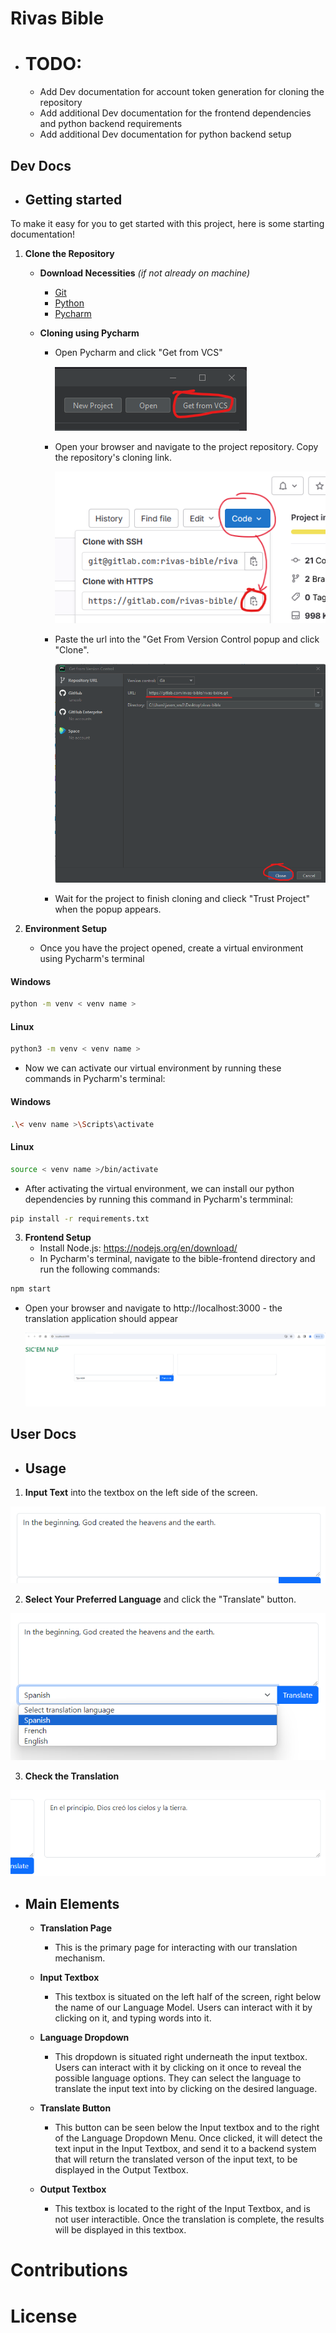 # Rivas Bible
- # TODO:
  - Add Dev documentation for account token generation for cloning the repository
  - Add additional Dev documentation for the frontend dependencies and python backend requirements
  - Add additional Dev documentation for python backend setup
## Dev Docs
- ## Getting started

To make it easy for you to get started with this project, here is some starting documentation!

1. **Clone the Repository**
    -  **Download Necessities** *(if not already on machine)*
        - [Git](https://github.com/git-guides/install-git) 
        - [Python](https://www.python.org/downloads/) 
        - [Pycharm](https://www.jetbrains.com/pycharm/download/)  
        
    -  **Cloning using Pycharm**
        - Open Pycharm and click "Get from VCS"  

          ![Screenshot](/DocumentationImages/GetFromVCS.png)

        - Open your browser and navigate to the project repository. Copy the repository's cloning link.  
            
            ![Screenshot](/DocumentationImages/CloneLink.png)

        - Paste the url into the "Get From Version Control popup and click "Clone". 

          ![Screenshot](/DocumentationImages/PycharmCloneRepo.png)

        - Wait for the project to finish cloning and clieck "Trust Project" when the popup appears.
  
2. **Environment Setup**
    - Once you have the project opened, create a virtual environment using Pycharm's terminal


#### Windows
```bash
python -m venv < venv name >
```

#### Linux
```bash
python3 -m venv < venv name >
```


  - Now we can activate our virtual environment by running these commands in Pycharm's terminal:


#### Windows
```bash
.\< venv name >\Scripts\activate
```


#### Linux
```bash
source < venv name >/bin/activate
```


  - After activating the virtual environment, we can install our python dependencies by running this command in Pycharm's termminal: 
  

```bash
pip install -r requirements.txt
``` 


3. **Frontend Setup**
    - Install Node.js: https://nodejs.org/en/download/
	- In Pycharm's terminal, navigate to the bible-frontend directory and run the following commands:


```bash
npm start
```
	
  - Open your browser and navigate to http://localhost:3000 - the translation application should appear


    ![Screenshot](/DocumentationImages/FrontendOpen.png)


## User Docs
- ## Usage
1. **Input Text** into the textbox on the left side of the screen.  

  ![Screenshot](/DocumentationImages/FrontendTextInput.png)

2. **Select Your Preferred Language** and click the "Translate" button.  

  ![Screenshot](/DocumentationImages/FrontendInputChooseTranslation.png)

3. **Check the Translation**  

  ![Screenshot](/DocumentationImages/FrontendTranslationOutput.png)

- ## Main Elements
  - **Translation Page**
    - This is the primary page for interacting with our translation mechanism.

  - **Input Textbox**
    - This textbox is situated on the left half of the screen, right below the name of our Language Model. Users can interact with it by  
      clicking on it, and typing words into it.

  - **Language Dropdown**
    - This dropdown is situated right underneath the input textbox. Users can interact with it by clicking on it once to reveal the possible language options. They can select the language to translate the input text into by clicking on the desired language. 

  - **Translate Button**
    - This button can be seen below the Input textbox and to the right of the Language Dropdown Menu. Once clicked, it will detect the text input in the Input Textbox, and send it to a backend system that will return the translated verson of the input text, to be displayed in the Output Textbox.

  - **Output Textbox**
    - This textbox is located to the right of the Input Textbox, and is not user interactible. Once the translation is complete, the results will be displayed in this textbox.  



# Contributions

# License
